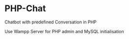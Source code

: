 # PHP-Chat
Chatbot with predefined Conversation in PHP

Use Wampp Server for PHP admin and MySQL initialisation
